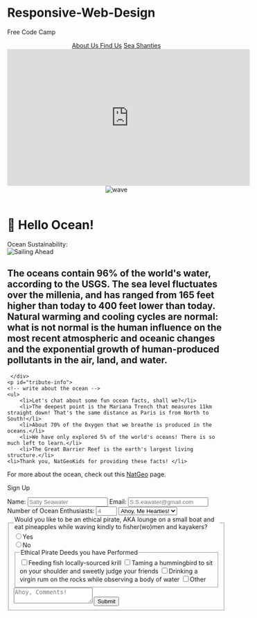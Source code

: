 # Responsive-Web-Design
Free Code Camp 
<header>
  <nav id="nav-bar">
    <a href="#aboutUs" class="nav-link"> About Us </a>
    <a href="#FindUs" class="nav-link">Find Us</a>
    <a href="#SeaShanties" class="nav-link">Sea Shanties</a>
  </nav>
  <section id="AboutUs">
  </section>
 <iframe width="560" height="315" src="https://www.youtube.com/embed/KGwDl_0mAys" frameborder="0" allow="accelerometer; autoplay; clipboard-write; encrypted-media; gyroscope; picture-in-picture" allowfullscreen></iframe>
  </video>
  <img
src="https://s3.amazonaws.com/pix.iemoji.com/images/emoji/apple/ios-10/256/water-wave.png"; id="header-img";
alt="wave"/></header>
<h1 id-"title">👋 Hello Ocean!</h1>
<main>
  <id="title">Ocean Sustainability:
    <div id="img-div">
 <img id="image" src="https://www.google.com/url?sa=i&url=https%3A%2F%2Fsolarimpulse.com%2Fnews%2Fworld-oceans-day-solutions-to-protect-our-oceans&psig=AOvVaw0C0pJu9VZBFnz65IbvJvfq&ust=1608136685332000&source=images&cd=vfe&ved=0CAIQjRxqFwoTCKjCmZO20O0CFQAAAAAdAAAAABAD" alt="Sailing Ahead" </img>
 <section id="FindUs">
      </section>
    <h2 id="img-caption">
    The oceans contain 96% of the world's water, according to the USGS. The sea level fluctuates over the millenia, and has ranged from 165 feet higher than today to 400 feet lower than today. Natural warming and cooling cycles are normal: what is not normal is the human influence on the most recent atmospheric and oceanic changes and the exponential growth of human-produced pollutants in the air, land, and water. </h2>
      
     </div>
    <p id="tribute-info">
	<!-- write about the ocean -->
	<ul>
		<li>Let's chat about some fun ocean facts, shall we?</li>
		<li>The deepest point is the Mariana Trench that measures 11km straight down! That's the same distance as Paris is from North to South!</li>
		<li>About 70% of the Oxygen that we breathe is produced in the oceans.</li>
		<li>We have only explored 5% of the world's oceans! There is so much left to learn.</li>
		<li>The Great Barrier Reef is the earth's largest living structure.</li>
    <li>Thank you, NatGeoKids for providing these facts! </li>
  </ul>		
</p>
  <section id="SeaShanties">
  </section>
  <p id="moreinfo">For more about the ocean, check out this 
<a id="tribute-link" href="https://www.natgeokids.com/au/discover/geography/general-geography/ocean-facts/" target="_blank">NatGeo</a> page.</p>
  <p id="description">Sign Up</p>
  <form id="survey-form">
    <label for="name"id="name-label">Name:</label>
    <input type="text" id="name"name="name" required placeholder="Salty Seawater">
    <label for="email"id="email-label">Email:</label>
    <input id="email"type="email" required placeholder="S.S.eawater@gmail.com">
    <label for="number"id="number-label">Number of Ocean Enthusiasts:</label>
    <input type="number"id="number" min="1" max="5" placeholder="4">
    
<select name=”Dropdown” id=”dropdown” list=”join-list”>
<option value=”Ahoy, Me Hearties!” >Ahoy, Me Hearties!</option>
<option value=”Aaaarrrgghh!” >Aaaarrrgghh!</option>
<option value=”fire in the hole!” >Fire in the Hole!</option>
<option value=”other”>Other</option>
</select>
    <fieldset>
      <legend> Would you like to be an ethical pirate, AKA lounge on a small boat and eat pineapples while waving kindly to fisher(wo)men and kayakers?</legend>
      <input type="radio" name="pirate"value="Yes">Yes<br>
      <input type="radio" name="pirate" value="No">No<br>
      <fieldset>
        <legend>Ethical Pirate Deeds you have Performed</legend>
        <label> <input type="checkbox"name="deed1"value="feeding fish locally-sourced krill">Feeding fish locally-sourced krill</label>
        <label> <input type="checkbox" name="deed2"value="taming a hummingbird to sit on your shoulder">Taming a hummingbird to sit on your shoulder and sweetly judge your friends</label>
        <label> <input type="checkbox"name="code3"value="Drinking a virgin rum on the rocks while observing a body of water">Drinking a virgin rum on the rocks while observing a body of water</label>
        <label> <input type="checkbox"name="code4"value="other">Other</label>
      </fieldset>
      <textarea name=”comments ” id=”comments ” maxlength=”500 “ placeholder="Ahoy, Comments!"></textarea>
      <button id=”submit”>Submit</button>
